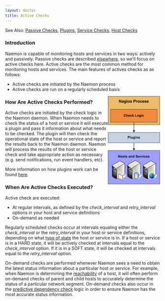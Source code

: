 ```yaml
---
layout: doctoc
title: Active Checks
---
```

<span class="glyphicon glyphicon-arrow-right"></span> See Also: <a href="passivechecks.html">Passive Checks</a>, <a href="plugins.html">Plugins</a>, <a href="servicechecks.html">Service Checks</a>, <a href="hostchecks.html">Host Checks</a>

### Introduction

Naemon is capable of monitoring hosts and services in two ways: actively and passively.  Passive checks are described <a href="passivechecks.html">elsewhere</a>, so we'll focus on active checks here.  Active checks are the most common method for monitoring hosts and services.  The main features of actives checks as as follows:

* Active checks are initiated by the Naemon process
* Active checks are run on a regularly scheduled basis

<img src="images/activechecks.png" border="0" style="float: right;" alt="Active Checks">

### How Are Active Checks Performed?

Active checks are initiated by the check logic in the Naemon daemon.  When Naemon needs to check the status of a host or service it will execute a plugin and pass it information about what needs to be checked.  The plugin will then check the operational state of the host or service and report the results back to the Naemon daemon.  Naemon will process the results of the host or service check and take appropriate action as necessary (e.g. send notifications, run event handlers, etc).

More information on how plugins work can be found <a href="plugins.html">here</a>.

### When Are Active Checks Executed?

Active check are executed:

* At regular intervals, as defined by the *check_interval* and *retry_interval* options in your host and service definitions
* On-demand as needed

Regularly scheduled checks occur at intervals equaling either the *check_interval* or the *retry_interval* in your host or service definitions, depending on what <a href="statetypes.html">type of state</a> the host or service is in.   If a host or service is in a HARD state, it will be actively checked at intervals equal to the *check_interval* option.  If it is in a SOFT state, it will be checked at intervals equal to the *retry_interval* option.

On-demand checks are performed whenever Naemon sees a need to obtain the latest status information about a particular host or service.  For example, when Naemon is determining the <a href="networkreachability.html">reachability</a> of a host, it will often perform on-demand checks of parent and child hosts to accurately determine the status of a particular network segment.  On-demand checks also occur in the <a href="dependencychecks.html">predictive dependency check</a> logic in order to ensure Naemon has the most accurate status information.
